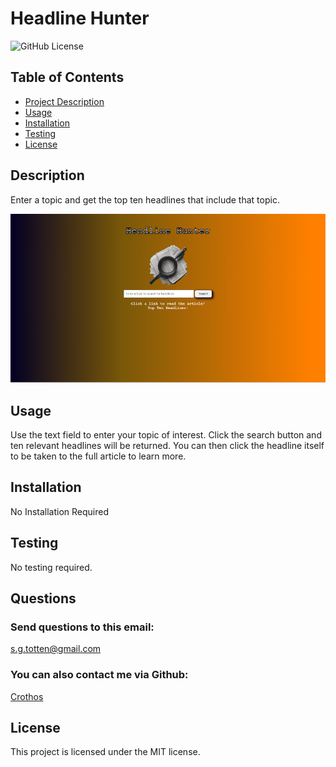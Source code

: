 # Headline Hunter
<img src="https://img.shields.io/badge/license-MIT-blue.svg" alt="GitHub License">

## Table of Contents

* [Project Description](#description)
* [Usage](#usage)
* [Installation](#installation)
* [Testing](#testing)
* [License](#license)

## Description
Enter a topic and get the top ten headlines that include that topic.

![Screenshot of Headline Hunter App](./assets/images/screenshot.png)

## Usage
Use the text field to enter your topic of interest. Click the search button and ten relevant headlines will be returned. You can then click the headline itself to be taken to the full article to learn more.

## Installation
No Installation Required

## Testing
No testing required.

## Questions
### Send questions to this email:
[s.g.totten@gmail.com](mailto:s.g.totten@gmail.com)
### You can also contact me via Github:
[Crothos](https://github.com/crothos)

## License
This project is licensed under the MIT license.

